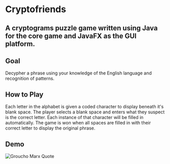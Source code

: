 # Cryptofriends
## A cryptograms puzzle game written using Java for the core game and JavaFX as the GUI platform.

## Goal
Decypher a phrase using your knowledge of the English language and recognition of patterns.

## How to Play
Each letter in the alphabet is given a coded character to display beneath it's blank space. The player selects a blank space and enters what they suspect is the correct letter. Each instance of that character will be filled in automatically. The game is won when all spaces are filled in with their correct letter to display the original phrase.

## Demo
![Groucho Marx Quote](/GrouchoMarxQuote.png?raw=true "Solving Groucho Marx Quote")

